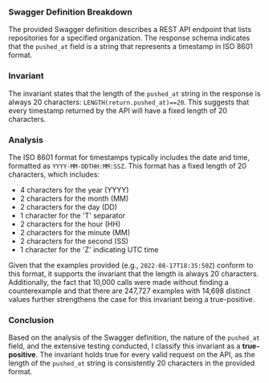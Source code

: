 ### Swagger Definition Breakdown
The provided Swagger definition describes a REST API endpoint that lists repositories for a specified organization. The response schema indicates that the `pushed_at` field is a string that represents a timestamp in ISO 8601 format.

### Invariant
The invariant states that the length of the `pushed_at` string in the response is always 20 characters: `LENGTH(return.pushed_at)==20`. This suggests that every timestamp returned by the API will have a fixed length of 20 characters.

### Analysis
The ISO 8601 format for timestamps typically includes the date and time, formatted as `YYYY-MM-DDTHH:MM:SSZ`. This format has a fixed length of 20 characters, which includes:
- 4 characters for the year (YYYY)
- 2 characters for the month (MM)
- 2 characters for the day (DD)
- 1 character for the 'T' separator
- 2 characters for the hour (HH)
- 2 characters for the minute (MM)
- 2 characters for the second (SS)
- 1 character for the 'Z' indicating UTC time

Given that the examples provided (e.g., `2022-08-17T18:35:50Z`) conform to this format, it supports the invariant that the length is always 20 characters. Additionally, the fact that 10,000 calls were made without finding a counterexample and that there are 247,727 examples with 14,698 distinct values further strengthens the case for this invariant being a true-positive.

### Conclusion
Based on the analysis of the Swagger definition, the nature of the `pushed_at` field, and the extensive testing conducted, I classify this invariant as a **true-positive**. The invariant holds true for every valid request on the API, as the length of the `pushed_at` string is consistently 20 characters in the provided format.
